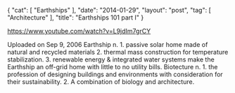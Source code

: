 {
   "cat": [
      "Earthships"
   ],
   "date": "2014-01-29",
   "layout": "post",
   "tag": [
      "Architecture"
   ],
   "title": "Earthships 101 part I"
}

https://www.youtube.com/watch?v=L9jdIm7grCY

Uploaded on Sep 9, 2006
Earthship n. 1. passive solar home made of natural and recycled materials 2. thermal mass construction for temperature stabilization. 3. renewable energy & integrated water systems make the Earthship an off-grid home with little to no utility bills.
Biotecture n. 1. the profession of designing buildings and environments with consideration for their sustainability. 2. A combination of biology and architecture.